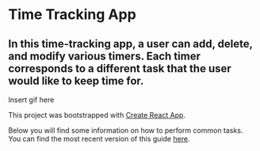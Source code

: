# Time Tracking App

## In this time-tracking app, a user can add, delete, and modify various timers. Each timer corresponds to a different task that the user would like to keep time for.

Insert gif here

This project was bootstrapped with [Create React App](https://github.com/facebookincubator/create-react-app).

Below you will find some information on how to perform common tasks.<br>
You can find the most recent version of this guide [here](https://github.com/facebookincubator/create-react-app/blob/master/packages/react-scripts/template/README.md).

